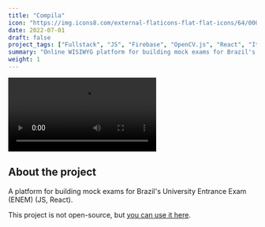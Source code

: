 ```yaml
---
title: "Compila"
icon: "https://img.icons8.com/external-flaticons-flat-flat-icons/64/000000/external-exam-university-flaticons-flat-flat-icons-3.png"
date: 2022-07-01
draft: false
project_tags: ["Fullstack", "JS", "Firebase", "OpenCV.js", "React", "Item Response Theory" ]
summary: "Online WISIWYG platform for building mock exams for Brazil's University Entrance Exam"
weight: 1
---
```


<div>
<video src="https://github.com/PedroMartelleto/PedroMartelleto/assets/35240934/2eb5fb08-de6a-4e18-9849-df9debc59bbd" autoplay="true" loop="true"></video>
</div>

## About the project

A platform for building mock exams for Brazil's University Entrance Exam (ENEM) (JS, React).

This project is not open-source, but <a href="https://compila-e88be.web.app/">you can use it here</a>.
